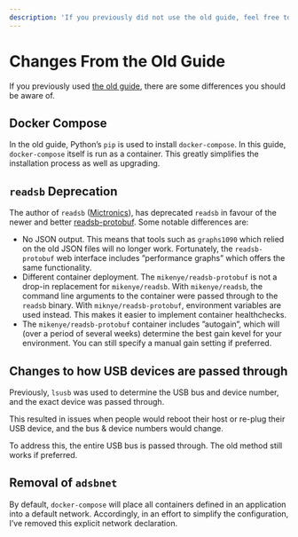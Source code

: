 ```yaml
---
description: 'If you previously did not use the old guide, feel free to skip this page.'
---
```


# Changes From the Old Guide

If you previously used [the old guide](https://github.com/mikenye/docker-readsb/wiki/Guide-to-ADS-B-Data-Receiving,-Decoding-and-Sharing,-Leveraging-RTLSDR-and-Docker), there are some differences you should be aware of.

## Docker Compose

In the old guide, Python’s `pip` is used to install `docker-compose`. In this guide, `docker-compose` itself is run as a container. This greatly simplifies the installation process as well as upgrading.

## `readsb` Deprecation

The author of `readsb` \([Mictronics](https://github.com/Mictronics)\), has deprecated `readsb` in favour of the newer and better [readsb-protobuf](https://github.com/Mictronics/readsb-protobuf). Some notable differences are:

* No JSON output. This means that tools such as `graphs1090` which relied on the old JSON files will no longer work. Fortunately, the `readsb-protobuf` web interface includes ”performance graphs” which offers the same functionality.
* Different container deployment. The `mikenye/readsb-protobuf` is not a drop-in replacement for `mikenye/readsb`. With `mikenye/readsb`, the command line arguments to the container were passed through to the `readsb` binary. With `miknye/readsb-protobuf`, environment variables are used instead. This makes it easier to implement container healthchecks.
* The `mikenye/readsb-protobuf` container includes ”autogain”, which will \(over a period of several weeks\) determine the best gain kevel for your environment. You can still specify a manual gain setting if preferred.

## Changes to how USB devices are passed through

Previously, `lsusb` was used to determine the USB bus and device number, and the exact device was passed through.

This resulted in issues when people would reboot their host or re-plug their USB device, and the bus & device numbers would change.

To address this, the entire USB bus is passed through. The old method still works if preferred.

## Removal of `adsbnet`

By default, `docker-compose` will place all containers defined in an application into a default network. Accordingly, in an effort to simplify the configuration, I’ve removed this explicit network declaration.



























